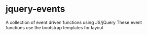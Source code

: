 # jquery-events
A collection of event driven functions using JS/jQuery
These event functions use the bootstrap templates for layout
